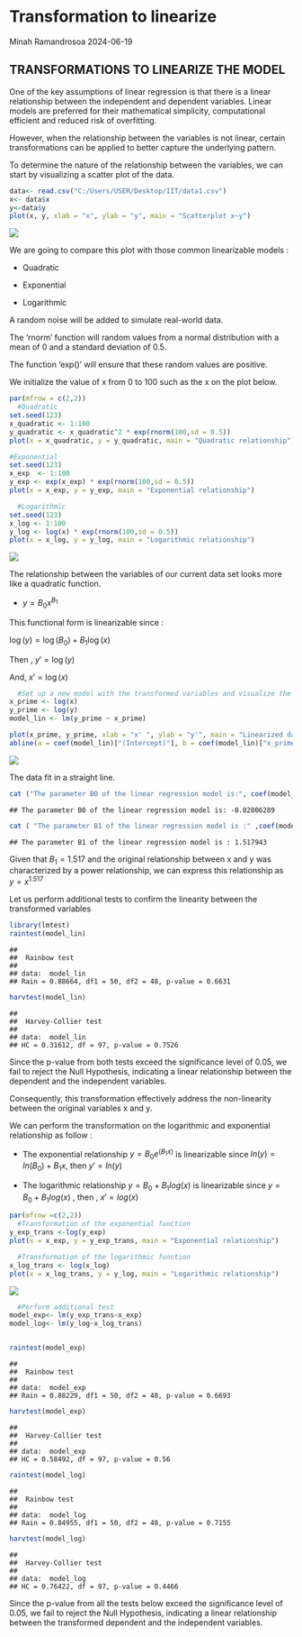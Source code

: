 Transformation to linearize
================
Minah Ramandrosoa
2024-06-19

## TRANSFORMATIONS TO LINEARIZE THE MODEL

One of the key assumptions of linear regression is that there is a
linear relationship between the independent and dependent variables.
Linear models are preferred for their mathematical simplicity,
computational efficient and reduced risk of overfitting.

However, when the relationship between the variables is not linear,
certain transformations can be applied to better capture the underlying
pattern.

To determine the nature of the relationship between the variables, we
can start by visualizing a scatter plot of the data.

``` r
data<- read.csv("C:/Users/USER/Desktop/IIT/data1.csv")
x<- data$x
y<-data$y
plot(x, y, xlab = "x", ylab = "y", main = "Scatterplot x~y")
```

![](Transformation-to-linearize-the-model_files/figure-gfm/unnamed-chunk-1-1.png)<!-- -->

We are going to compare this plot with those common linearizable models
:

- Quadratic

- Exponential

- Logarithmic

A random noise will be added to simulate real-world data.

The ‘rnorm’ function will random values from a normal distribution with
a mean of 0 and a standard deviation of 0.5.

The function ‘exp()’ will ensure that these random values are positive.

We initialize the value of x from 0 to 100 such as the x on the plot
below.

``` r
par(mfrow = c(2,2))
  #Quadratic 
set.seed(123)
x_quadratic <- 1:100
y_quadratic <- x_quadratic^2 * exp(rnorm(100,sd = 0.5))
plot(x = x_quadratic, y = y_quadratic, main = "Quadratic relationship")

#Exponential
set.seed(123)
x_exp  <- 1:100
y_exp <- exp(x_exp) * exp(rnorm(100,sd = 0.5))
plot(x = x_exp, y = y_exp, main = "Exponential relationship")

  #Logarithmic
set.seed(123)
x_log <- 1:100
y_log <- log(x) * exp(rnorm(100,sd = 0.5))
plot(x = x_log, y = y_log, main = "Logarithmic relationship")
```

![](Transformation-to-linearize-the-model_files/figure-gfm/unnamed-chunk-2-1.png)<!-- -->

The relationship between the variables of our current data set looks
more like a quadratic function.

- $y = B_0x^{B_1}$

This functional form is linearizable since :

$\log(y) = \log(B_0) + B_1 \log(x)$

Then , $y' = \log(y)$

And, $x' = \log(x)$

``` r
  #Set up a new model with the transformed variables and visualize the new plot
x_prime <- log(x)
y_prime <- log(y)
model_lin <- lm(y_prime ~ x_prime)

plot(x_prime, y_prime, xlab = "x' ", ylab = "y'", main = "Linearized data")
abline(a = coef(model_lin)["(Intercept)"], b = coef(model_lin)["x_prime"])
```

![](Transformation-to-linearize-the-model_files/figure-gfm/unnamed-chunk-3-1.png)<!-- -->

The data fit in a straight line.

``` r
cat ("The parameter B0 of the linear regression model is:", coef(model_lin)["(Intercept)"],"\n" )
```

    ## The parameter B0 of the linear regression model is: -0.02006289

``` r
cat ( "The parameter B1 of the linear regression model is :" ,coef(model_lin)["x_prime"])
```

    ## The parameter B1 of the linear regression model is : 1.517943

Given that $B_1 = 1.517$ and the original relationship between x and y
was characterized by a power relationship, we can express this
relationship as $y=x^{1.517}$

Let us perform additional tests to confirm the linearity between the
transformed variables

``` r
library(lmtest)
raintest(model_lin)
```

    ## 
    ##  Rainbow test
    ## 
    ## data:  model_lin
    ## Rain = 0.88664, df1 = 50, df2 = 48, p-value = 0.6631

``` r
harvtest(model_lin)
```

    ## 
    ##  Harvey-Collier test
    ## 
    ## data:  model_lin
    ## HC = 0.31612, df = 97, p-value = 0.7526

Since the p-value from both tests exceed the significance level of 0.05,
we fail to reject the Null Hypothesis, indicating a linear relationship
between the dependent and the independent variables.

Consequently, this transformation effectively address the non-linearity
between the original variables x and y.

We can perform the transformation on the logarithmic and exponential
relationship as follow :

- The exponential relationship $y = B_0 e^{(B_1x)}$ is linearizable
  since $ln(y) = ln(B_0) + B_1x$, then $y' = ln(y)$

- The logarithmic relationship $y=B_0+B_1log(x)$ is linearizable since
  $y = B_0 + B_1log(x)$ , then , $x' = log(x)$

``` r
par(mfrow =c(2,2))
  #Transformation of the exponential function
y_exp_trans <-log(y_exp)
plot(x = x_exp, y = y_exp_trans, main = "Exponential relationship")

  #Transformation of the logarithmic function 
x_log_trans <- log(x_log)
plot(x = x_log_trans, y = y_log, main = "Logarithmic relationship")
```

![](Transformation-to-linearize-the-model_files/figure-gfm/unnamed-chunk-6-1.png)<!-- -->

``` r
  #Perform additional test 
model_exp<- lm(y_exp_trans~x_exp)
model_log<- lm(y_log~x_log_trans) 


raintest(model_exp)
```

    ## 
    ##  Rainbow test
    ## 
    ## data:  model_exp
    ## Rain = 0.88229, df1 = 50, df2 = 48, p-value = 0.6693

``` r
harvtest(model_exp)
```

    ## 
    ##  Harvey-Collier test
    ## 
    ## data:  model_exp
    ## HC = 0.58492, df = 97, p-value = 0.56

``` r
raintest(model_log)
```

    ## 
    ##  Rainbow test
    ## 
    ## data:  model_log
    ## Rain = 0.84955, df1 = 50, df2 = 48, p-value = 0.7155

``` r
harvtest(model_log)
```

    ## 
    ##  Harvey-Collier test
    ## 
    ## data:  model_log
    ## HC = 0.76422, df = 97, p-value = 0.4466

Since the p-value from all the tests below exceed the significance level
of 0.05, we fail to reject the Null Hypothesis, indicating a linear
relationship between the transformed dependent and the independent
variables.
